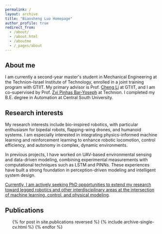 ```yaml
---
permalink: /
layout: archive
title: "Biaosheng Luo Homepage"
author_profile: true
redirect_from: 
  - /about/
  - /about.html
  - /aboutme
  - /_pages/about
---
```


## About me
<!-- I am currently a second-year master student at GTIIT, supervised by Prof. [Cheng Li](https://sites.gtiit.edu.cn/cligroup/), with Prof. Zvi Pinhas Bar-Yoseph serving as my co-supervisor at Technion. I completed my B.E. degree in Automation at Central South University. -->

I am currently a second-year master's student in Mechanical Engineering at the Technion–Israel Institute of Technology, enrolled in a joint training program with GTIIT. My primary advisor is Prof. [Cheng Li](https://sites.gtiit.edu.cn/cligroup/) at GTIIT, and I am co-supervised by Prof. [Zvi Pinhas Bar-Yoseph](https://meeng.technion.ac.il/en/member/zvi-pinhas-bar-yoseph/) at Technion. I completed my B.E. degree in Automation at Central South University.

## Research interests

<!-- My research interests span bio-inspired robotics, particularly focusing on bipedal robots, flapping-wing drones, and humanoid robots. I'm committed to integrating physics-informed machine learning and reinforcement learning techniques to enhance robotic locomotion, control efficiency, and autonomy, especially in complex and dynamic environments. 

Additionally, I have experience with fluid dynamics and intelligent measurement technologies, combining experimental and computational approaches. <u>Currently, I am actively seeking PhD opportunities to further explore and expand these interdisciplinary research directions</u>. -->

My research interests include bio-inspired robotics, with particular enthusiasm for bipedal robots, flapping-wing drones, and humanoid systems. I am especially interested in integrating physics-informed machine learning and reinforcement learning to enhance robotic locomotion, control efficiency, and autonomy in complex, dynamic environments.

In previous projects, I have worked on UAV-based environmental sensing and data-driven modeling, combining experimental measurements with computational techniques such as LSTM and PINNs. These experiences have built a strong foundation in perception-driven modeling and intelligent system design.

<u>Currently, I am actively seeking PhD opportunities to extend my research toward legged robotics and other interdisciplinary areas at the intersection of machine learning, control, and physical modeling</u>.

## Publications
<ul>{% for post in site.publications reversed %}
{% include archive-single-cv.html %}
{% endfor %}</ul>